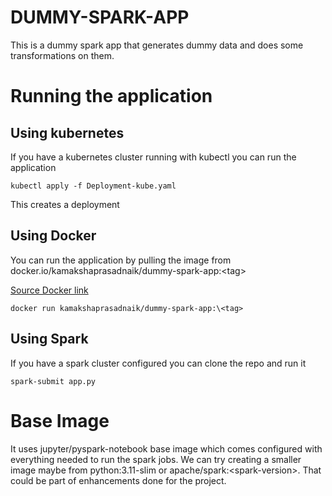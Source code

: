 # DUMMY-SPARK-APP
This is a dummy spark app that generates dummy data and does some transformations on them. 
# Running the application
## Using kubernetes
If you have a kubernetes cluster running with kubectl you can run the application </br>

    kubectl apply -f Deployment-kube.yaml 

This creates a deployment

## Using Docker
You can run the application by pulling the image from docker.io/kamakshaprasadnaik/dummy-spark-app:\<tag>

[Source Docker link](https://hub.docker.com/r/kamakshaprasadnaik/dummy-spark-app)

    docker run kamakshaprasadnaik/dummy-spark-app:\<tag> 


## Using Spark
If you have a spark cluster configured you can clone the repo and run it

    spark-submit app.py 

# Base Image
It uses jupyter/pyspark-notebook base image which comes configured with everything needed to run the spark jobs. We can try creating a smaller image maybe from python:3.11-slim or apache/spark:\<spark-version>. That could be part of enhancements done for the project. 

